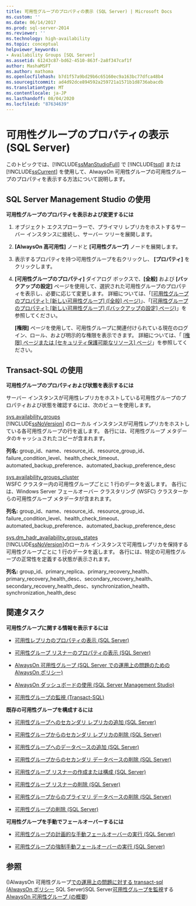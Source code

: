 ```yaml
---
title: 可用性グループのプロパティの表示 (SQL Server) | Microsoft Docs
ms.custom: ''
ms.date: 06/14/2017
ms.prod: sql-server-2014
ms.reviewer: ''
ms.technology: high-availability
ms.topic: conceptual
helpviewer_keywords:
- Availability Groups [SQL Server]
ms.assetid: 61243c87-bd62-4510-863f-2a8f347caf1f
author: MashaMSFT
ms.author: mathoma
ms.openlocfilehash: b7d1f57a9bd29b6c65160ec9a163bc77dfca48b4
ms.sourcegitcommit: ad4d92dce894592a259721a1571b1d8736abacdb
ms.translationtype: MT
ms.contentlocale: ja-JP
ms.lasthandoff: 08/04/2020
ms.locfileid: "87634639"
---
```

# <a name="view-availability-group-properties-sql-server"></a>可用性グループのプロパティの表示 (SQL Server)
  このトピックでは、[!INCLUDE[ssManStudioFull](../../../includes/ssmanstudiofull-md.md)] で [!INCLUDE[tsql](../../../includes/tsql-md.md)] または [!INCLUDE[ssCurrent](../../../includes/sscurrent-md.md)] を使用して、AlwaysOn 可用性グループの可用性グループのプロパティを表示する方法について説明します。  
  

  
##  <a name="using-sql-server-management-studio"></a><a name="SSMSProcedure"></a> SQL Server Management Studio の使用  
 **可用性グループのプロパティを表示および変更するには**  
  
1.  オブジェクト エクスプローラーで、プライマリ レプリカをホストするサーバー インスタンスに接続し、サーバー ツリーを展開します。  
  
2.  **[AlwaysOn 高可用性]** ノードと **[可用性グループ]** ノードを展開します。  
  
3.  表示するプロパティを持つ可用性グループを右クリックし、 **[プロパティ]** をクリックします。  
  
4.  **[可用性グループのプロパティ]** ダイアログ ボックスで、**[全般]** および **[バックアップの設定]** ページを使用して、選択された可用性グループのプロパティを表示し、必要に応じて変更します。 詳細については、「[[可用性グループのプロパティ]: [新しい可用性グループ] &#40;[全般] ページ&#41;](availability-group-properties-new-availability-group-general-page.md)」、「[[可用性グループのプロパティ]: [新しい可用性グループ] &#40;[バックアップの設定] ページ&#41;](availability-group-properties-new-availability-group-backup-preferences-page.md)」を参照してください。  
  
     **[権限]** ページを使用して、可用性グループに関連付けられている現在のログイン、ロール、および明示的な権限を表示できます。 詳細については、「 [[権限] ページまたは [セキュリティ保護可能なリソース] ページ](../../../relational-databases/security/permissions-or-securables-page.md)」を参照してください。  
  

  
##  <a name="using-transact-sql"></a><a name="TsqlProcedure"></a> Transact-SQL の使用  
 **可用性グループのプロパティおよび状態を表示するには**  
  
 サーバー インスタンスが可用性レプリカをホストしている可用性グループのプロパティおよび状態を確認するには、次のビューを使用します。  
  
 [sys.availability_groups](/sql/relational-databases/system-catalog-views/sys-availability-groups-transact-sql)  
 [!INCLUDE[ssNoVersion](../../../includes/ssnoversion-md.md)] のローカル インスタンスが可用性レプリカをホストしている各可用性グループの行を返します。 各行には、可用性グループ メタデータのキャッシュされたコピーが含まれます。  
  
 **列名:** group_id、name、resource_id、resource_group_id、failure_condition_level、health_check_timeout、automated_backup_preference、automated_backup_preference_desc  
  
 [sys.availability_groups_cluster](/sql/relational-databases/system-catalog-views/sys-availability-groups-cluster-transact-sql)  
 WSFC クラスター内の可用性グループごとに 1 行のデータを返します。 各行には、Windows Server フェールオーバー クラスタリング (WSFC) クラスターからの可用性グループ メタデータが含まれます。  
  
 **列名:** group_id、name、resource_id、resource_group_id、failure_condition_level、health_check_timeout、automated_backup_preference、automated_backup_preference_desc  
  
 [sys.dm_hadr_availability_group_states](/sql/relational-databases/system-dynamic-management-views/sys-dm-hadr-availability-group-states-transact-sql)  
 [!INCLUDE[ssNoVersion](../../../includes/ssnoversion-md.md)]のローカル インスタンスで可用性レプリカを保持する可用性グループごとに 1 行のデータを返します。 各行には、特定の可用性グループの正常性を定義する状態が表示されます。  
  
 **列名:** group_id、primary_replica、primary_recovery_health、primary_recovery_health_desc、secondary_recovery_health、secondary_recovery_health_desc、synchronization_health、synchronization_health_desc  
  

  
##  <a name="related-tasks"></a><a name="RelatedTasks"></a> 関連タスク  
 **可用性グループに関する情報を表示するには**  
  
-   [可用性レプリカのプロパティの表示 &#40;SQL Server&#41;](view-availability-replica-properties-sql-server.md)  
  
-   [可用性グループ リスナーのプロパティの表示 &#40;SQL Server&#41;](view-availability-group-listener-properties-sql-server.md)  
  
-   [AlwaysOn 可用性グループ &#40;SQL Server での運用上の問題のための AlwaysOn ポリシー&#41;](always-on-policies-for-operational-issues-always-on-availability.md)
  
-   [AlwaysOn ダッシュボードの使用 &#40;SQL Server Management Studio&#41;](use-the-always-on-dashboard-sql-server-management-studio.md)  
  
-   [可用性グループの監視 &#40;Transact-SQL&#41;](monitor-availability-groups-transact-sql.md)  
  
 **既存の可用性グループを構成するには**  
  
-   [可用性グループへのセカンダリ レプリカの追加 &#40;SQL Server&#41;](add-a-secondary-replica-to-an-availability-group-sql-server.md)  
  
-   [可用性グループからのセカンダリ レプリカの削除 &#40;SQL Server&#41;](remove-a-secondary-replica-from-an-availability-group-sql-server.md)  
  
-   [可用性グループへのデータベースの追加 &#40;SQL Server&#41;](availability-group-add-a-database.md)  
  
-   [可用性グループからのセカンダリ データベースの削除 &#40;SQL Server&#41;](remove-a-secondary-database-from-an-availability-group-sql-server.md)  
  
-   [可用性グループ リスナーの作成または構成 &#40;SQL Server&#41;](create-or-configure-an-availability-group-listener-sql-server.md)  
  
-   [可用性グループ リスナーの削除 &#40;SQL Server&#41;](remove-an-availability-group-listener-sql-server.md)  
  
-   [可用性グループからのプライマリ データベースの削除 &#40;SQL Server&#41;](remove-a-primary-database-from-an-availability-group-sql-server.md)  
  
-   [可用性グループの削除 &#40;SQL Server&#41;](remove-an-availability-group-sql-server.md)  
  
 **可用性グループを手動でフェールオーバーするには**  
  
-   [可用性グループの計画的な手動フェールオーバーの実行 &#40;SQL Server&#41;](perform-a-planned-manual-failover-of-an-availability-group-sql-server.md)  
  
-   [可用性グループの強制手動フェールオーバーの実行 &#40;SQL Server&#41;](perform-a-forced-manual-failover-of-an-availability-group-sql-server.md)  
  

  
## <a name="see-also"></a>参照  
 &#40;&#41;AlwaysOn 可用性グループ[での運用上の問題に対する transact-sql &#40;AlwaysOn ポリシー](always-on-policies-for-operational-issues-always-on-availability.md) SQL Server&#41;SQL Server[可用性グループを監視](monitor-availability-groups-transact-sql.md)する[AlwaysOn 可用性グループ &#40;の概要](overview-of-always-on-availability-groups-sql-server.md)&#41; 
  
  
